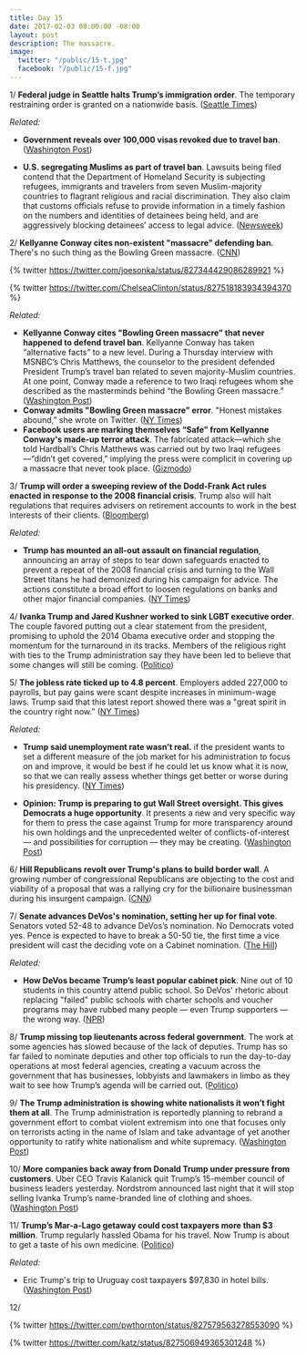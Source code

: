 ```yaml
---
title: Day 15
date: 2017-02-03 00:00:00 -08:00
layout: post
description: The massacre.
image:
  twitter: "/public/15-t.jpg"
  facebook: "/public/15-f.jpg"
---
```


1/ **Federal judge in Seattle halts Trump’s immigration order**. The temporary restraining order is granted on a nationwide basis. ([Seattle Times](http://www.seattletimes.com/seattle-news/politics/federal-judge-in-seattle-halts-trumps-immigration-order/))

_Related:_

* **Government reveals over 100,000 visas revoked due to travel ban**. ([Washington Post](https://www.washingtonpost.com/local/public-safety/government-reveals-over-100000-visas-revoked-due-to-travel-ban/2017/02/03/7d529eec-ea2c-11e6-b82f-687d6e6a3e7c_story.html))

* **U.S. segregating Muslims as part of travel ban**. Lawsuits being filed contend that the Department of Homeland Security is subjecting refugees, immigrants and travelers from seven Muslim-majority countries to flagrant religious and racial discrimination. They also claim that customs officials refuse to provide information in a timely fashion on the numbers and identities of detainees being held, and are aggressively blocking detainees’ access to legal advice. ([Newsweek](http://www.newsweek.com/trump-ban-muslims-travel-temporary-iran-iraq-yemen-libya-syria-sudan-somalia-551962))

2/ **Kellyanne Conway cites non-existent "massacre" defending ban.** There's no such thing as the Bowling Green massacre. ([CNN](http://www.cnn.com/2017/02/03/politics/conway-bowling-green/))

{% twitter https://twitter.com/joesonka/status/827344429086289921 %}

{% twitter https://twitter.com/ChelseaClinton/status/827518183934394370 %}

_Related:_ 

* **Kellyanne Conway cites "Bowling Green massacre" that never happened to defend travel ban**. Kellyanne Conway has taken “alternative facts” to a new level. During a Thursday interview with MSNBC’s Chris Matthews, the counselor to the president defended President Trump’s travel ban related to seven majority-Muslim countries. At one point, Conway made a reference to two Iraqi refugees whom she described as the masterminds behind “the Bowling Green massacre.” ([Washington Post](https://www.washingtonpost.com/news/morning-mix/wp/2017/02/03/kellyanne-conway-cites-bowling-green-massacre-that-never-happened-to-defend-travel-ban/))
* **Conway admits "Bowling Green massacre” error**. "Honest mistakes abound,” she wrote on Twitter. ([NY Times](https://www.nytimes.com/2017/02/03/us/politics/bowling-green-massacre-kellyanne-conway.html))
* **Facebook users are marking themselves “Safe” from Kellyanne Conway's made-up terror attack**. The fabricated attack—which she told Hardball’s Chris Matthews was carried out by two Iraqi refugees—“didn’t get covered,” implying the press were complicit in covering up a massacre that never took place. ([Gizmodo](http://gizmodo.com/facebook-users-are-marking-themselves-as-safe-from-kell-1791972265))

3/ **Trump will order a sweeping review of the Dodd-Frank Act rules enacted in response to the 2008 financial crisis**. Trump also will halt regulations that requires advisers on retirement accounts to work in the best interests of their clients. ([Bloomberg](https://www.bloomberg.com/news/articles/2017-02-03/trump-to-halt-obama-fiduciary-rule-order-dodd-frank-review))

_Related:_ 

* **Trump has mounted an all-out assault on financial regulation**, announcing an array of steps to tear down safeguards enacted to prevent a repeat of the 2008 financial crisis and turning to the Wall Street titans he had demonized during his campaign for advice. The actions constitute a broad effort to loosen regulations on banks and other major financial companies. ([NY Times](https://www.nytimes.com/2017/02/03/business/dealbook/trump-congress-financial-regulations.html))

4/ **Ivanka Trump and Jared Kushner worked to sink LGBT executive order**. The couple favored putting out a clear statement from the president, promising to uphold the 2014 Obama executive order and stopping the momentum for the turnaround in its tracks. Members of the religious right with ties to the Trump administration say they have been led to believe that some changes will still be coming. ([Politico](http://www.politico.com/story/2017/02/ivanka-trump-jared-kushner-lgbt-order-234617))

5/ **The jobless rate ticked up to 4.8 percent**. Employers added 227,000 to payrolls, but pay gains were scant despite increases in minimum-wage laws. Trump said that this latest report showed there was a "great spirit in the country right now.” ([NY Times](https://www.nytimes.com/2017/02/03/business/economy/unemployment-jobs-report-hiring.html))

_Related:_

* **Trump said unemployment rate wasn’t real.** if the president wants to set a different measure of the job market for his administration to focus on and improve, it would be best if he could let us know what it is now, so that we can really assess whether things get better or worse during his presidency. ([NY Times](https://www.nytimes.com/2017/02/03/upshot/trump-said-unemployment-rate-wasnt-real-here-are-some-other-options.html))

* **Opinion: Trump is preparing to gut Wall Street oversight. This gives Democrats a huge opportunity**. It presents a new and very specific way for them to press the case against Trump for more transparency around his own holdings and the unprecedented welter of conflicts-of-interest — and possibilities for corruption — they may be creating. ([Washington Post](https://www.washingtonpost.com/blogs/plum-line/wp/2017/02/03/trump-is-preparing-to-gut-wall-street-oversight-this-gives-democrats-a-huge-opportunity/))

6/ **Hill Republicans revolt over Trump's plans to build border wall**. A growing number of congressional Republicans are objecting to the cost and viability of a proposal that was a rallying cry for the billionaire businessman during his insurgent campaign. ([CNN](http://www.cnn.com/2017/02/03/politics/border-wall-republicans/))

7/ **Senate advances DeVos's nomination, setting her up for final vote**. Senators voted 52-48 to advance DeVos’s nomination. No Democrats voted yes. Pence is expected to have to break a 50-50 tie, the first time a vice president will cast the deciding vote on a Cabinet nomination. ([The Hill](http://thehill.com/homenews/senate/317701-senate-advances-devoss-nomination-setting-her-up-for-final-vote))

_Related:_

* **How DeVos became Trump’s least popular cabinet pick**. Nine out of 10 students in this country attend public school. So DeVos' rhetoric about replacing "failed" public schools with charter schools and voucher programs may have rubbed many people — even Trump supporters — the wrong way. ([NPR](http://www.npr.org/sections/ed/2017/02/03/513037533/how-betsy-devos-became-trump-s-least-popular-cabinet-pick))

8/ **Trump missing top lieutenants across federal government**. The work at some agencies has slowed because of the lack of deputies. Trump has so far failed to nominate deputies and other top officials to run the day-to-day operations at most federal agencies, creating a vacuum across the government that has businesses, lobbyists and lawmakers in limbo as they wait to see how Trump’s agenda will be carried out. ([Politico](http://www.politico.com/story/2017/02/trump-missing-federal-agencies-deputies-234610))

9/ **The Trump administration is showing white nationalists it won’t fight them at all**. The Trump administration is reportedly planning to rebrand a government effort to combat violent extremism into one that focuses only on terrorists acting in the name of Islam and take advantage of yet another opportunity to ratify white nationalism and white supremacy. ([Washington Post](https://www.washingtonpost.com/posteverything/wp/2017/02/03/the-trump-administration-is-showing-white-nationalists-it-wont-fight-them-at-all/))

10/ **More companies back away from Donald Trump under pressure from customers**. Uber CEO Travis Kalanick quit Trump’s 15-member council of business leaders yesterday. Nordstrom announced last night that it will stop selling Ivanka Trump’s name-branded line of clothing and shoes. ([Washington Post](https://www.washingtonpost.com/news/powerpost/paloma/daily-202/2017/02/03/daily-202-more-companies-back-away-from-donald-trump-under-pressure-from-customers/58940a12e9b69b1406c75c7c/))

11/ **Trump’s Mar-a-Lago getaway could cost taxpayers more than $3 million**. Trump regularly hassled Obama for his travel. Now Trump is about to get a taste of his own medicine. ([Politico](http://www.politico.com/story/2017/02/trump-mar-lago-taxpayers-234562))

_Related:_

* Eric Trump's trip to Uruguay cost taxpayers $97,830 in hotel bills. ([Washington Post](http://www.washingtonpost.com/business/economy/eric-trumps-trip-to-uruguay-cost-taxpayers-97830-in-hotel-bills/2017/02/03/ababd64e-e95c-11e6-bf6f-301b6b443624_story.html))

12/ 

{% twitter https://twitter.com/pwthornton/status/827579563278553090 %}

{% twitter https://twitter.com/katz/status/827506949365301248 %}

